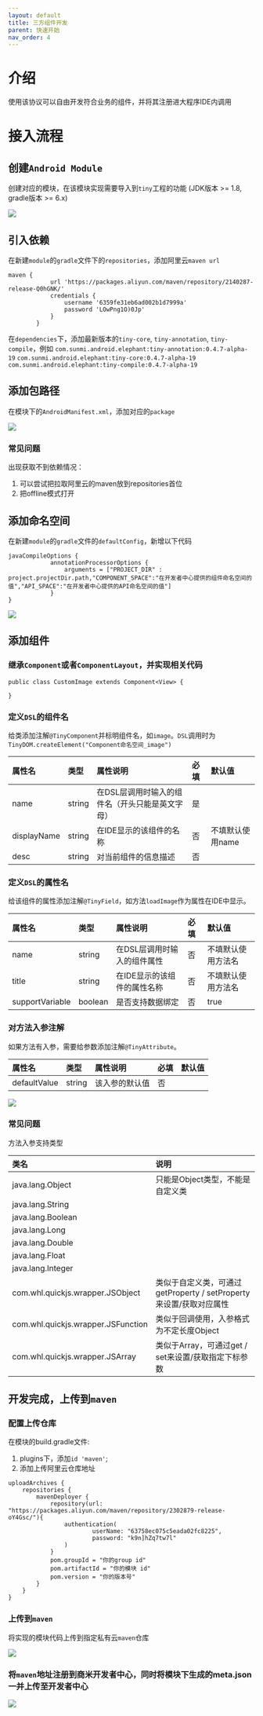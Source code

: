 ```yaml
---
layout: default
title: 三方组件开发
parent: 快速开始
nav_order: 4
---
```


# 介绍
使用该协议可以自由开发符合业务的组件，并将其注册进大程序IDE内调用

# 接入流程
## 创建`Android Module`
创建对应的模块，在该模块实现需要导入到`tiny`工程的功能
(JDK版本 >= 1.8, gradle版本 >= 6.x)

<img src="/assets/images/create_module.png">

## 引入依赖
在新建`module`的`gradle`文件下的`repositories`，添加阿里云`maven url`

```text
maven {
            url 'https://packages.aliyun.com/maven/repository/2140287-release-Q0hGNK/'
            credentials {
                username '6359fe31eb6ad002b1d7999a'
                password 'LOwPng1O)0Jp'
            }
        }
```

在`dependencies`下，添加最新版本的`tiny-core`, `tiny-annotation`, `tiny-compile`，例如
`com.sunmi.android.elephant:tiny-annotation:0.4.7-alpha-19`
`com.sunmi.android.elephant:tiny-core:0.4.7-alpha-19`
`com.sunmi.android.elephant:tiny-compile:0.4.7-alpha-19`

## 添加包路径
在模块下的`AndroidManifest.xml`，添加对应的`package`

<img src="/assets/images/add_package_name.png">

### 常见问题
出现获取不到依赖情况：
1. 可以尝试把拉取阿里云的maven放到repositories首位
2. 把offline模式打开

## 添加命名空间
在新建`module`的`gradle`文件的`defaultConfig`，新增以下代码
```text
javaCompileOptions {
            annotationProcessorOptions {
                arguments = ["PROJECT_DIR" : project.projectDir.path,"COMPONENT_SPACE":"在开发者中心提供的组件命名空间的值","API_SPACE":"在开发者中心提供的API命名空间的值"]
            }
}
```

<img src="/assets/images/gradle_space.png">

## 添加组件
### 继承`Component`或者`ComponentLayout`，并实现相关代码

```text
public class CustomImage extends Component<View> {

}
```

### 定义`DSL`的组件名
给类添加注解`@TinyComponent`并标明组件名，如`image`。`DSL`调用时为`TinyDOM.createElement("Component命名空间_image")`

| 属性名         | 类型     | 属性说明                      | 必填  | 默认值   |
|:------------|:-------|:--------------------------|:----|:------|
| name        | string | 在DSL层调用时输入的组件名（开头只能是英文字母） | 是   |       |
| displayName | string | 在IDE显示的该组件的名称             | 否   | 不填默认使用name |
| desc        | string | 对当前组件的信息描述                | 否   |       |

### 定义`DSL`的属性名
给该组件的属性添加注解`@TinyField`，如方法`loadImage`作为属性在IDE中显示。

| 属性名   | 类型      | 属性说明            | 必填  | 默认值       |
|:------|:--------|:----------------|:----|:----------|
| name  | string  | 在DSL层调用时输入的组件属性 | 否   | 不填默认使用方法名 |
| title | string  | 在IDE显示的该组件的属性名称 | 否   | 不填默认使用方法名 |
| supportVariable  | boolean | 是否支持数据绑定        | 否   | true      |

### 对方法入参注解
如果方法有入参，需要给参数添加注解`@TinyAttribute`。

| 属性名     | 类型      | 属性说明    | 必填  | 默认值   |
|:--------|:--------|:--------|:----|:------|
| defaultValue | string  | 该入参的默认值 | 否   |       |

<img src="/assets/images/create_filed.png">

### 常见问题
方法入参支持类型

| 类名                | 说明                                             |
|:------------------|:-----------------------------------------------|
| java.lang.Object  | 只能是Object类型，不能是自定义类                            |
| java.lang.String  |                                                |
| java.lang.Boolean |                                                |
| java.lang.Long    |                                                |
| java.lang.Double  |                                                |
| java.lang.Float   |                                                |
| java.lang.Integer |                                                |
| com.whl.quickjs.wrapper.JSObject  | 类似于自定义类，可通过getProperty / setProperty来设置/获取对应属性 |
| com.whl.quickjs.wrapper.JSFunction  | 类似于回调使用，入参格式为不定长度Object                        |
| com.whl.quickjs.wrapper.JSArray  | 类似于Array，可通过get / set来设置/获取指定下标参数              |

## 开发完成，上传到`maven`
### 配置上传仓库
在模块的build.gradle文件:
1. plugins下，添加`id 'maven'`;
2. 添加上传阿里云仓库地址

```text
uploadArchives {
    repositories {
        mavenDeployer {
            repository(url: "https://packages.aliyun.com/maven/repository/2302879-release-oY4Gsc/"){
                authentication(
                        userName: "63758ec075c5eada02fc8225",
                        password: "k9n]hZq7tw7l"
                )
            }
            pom.groupId = "你的group id"
            pom.artifactId = "你的模块 id"
            pom.version = "你的版本号"
        }
    }
}
```

### 上传到`maven`
将实现的模块代码上传到指定私有云`maven`仓库

<img src="/assets/images/upload_maven.png">

### 将`maven`地址注册到商米开发者中心，同时将模块下生成的meta.json一并上传至开发者中心

<img src="/assets/images/upload_meta.png">